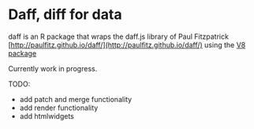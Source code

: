# Daff, diff for data

daff is an R package that wraps the daff.js library of Paul Fitzpatrick [http://paulfitz.github.io/daff/](http://paulfitz.github.io/daff/) using the [V8 package](https://github.com/jeroenooms/v8)

Currently work in progress.

TODO:

- add patch and merge functionality
- add render functionality
- add htmlwidgets
